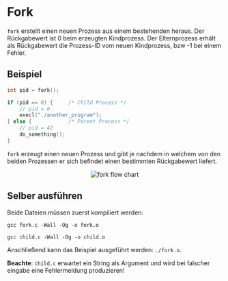 # Fork

`fork` erstellt einen neuen Prozess aus einem bestehenden heraus. Der Rückgabewert ist 0 beim erzeugten Kindprozess. Der Elternprozess erhält als Rückgabewert die Prozess-ID vom neuen Kindprozess, bzw -1 bei einem Fehler.

## Beispiel

```c
int pid = fork();

if (pid == 0) {     /* Child Process */
    // pid = 0
    execl("./another_program");
} else {            /* Parent Process */
    // pid = 42
    do_something();
}
```

`fork` erzeugt einen neuen Prozess und gibt je nachdem in welchem von den beiden Prozessen er sich befindet einen bestimmten Rückgabewert liefert.

<p align="center">
  <img src="https://github.com/Treborium/BS-Tutorium/blob/master/res/images/fork.svg" alt="fork flow chart"/>
</p>

## Selber ausführen

Beide Dateien müssen zuerst kompiliert werden:

`gcc fork.c -Wall -Og -o fork.o`

`gcc child.c -Wall -Og -o child.o`

Anschließend kann das Beispiel ausgeführt werden: `./fork.o`.

**Beachte**: `child.c` erwartet ein String als Argument und wird bei falscher eingabe eine Fehlermeldung produzieren!